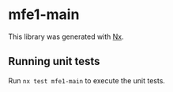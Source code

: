 # mfe1-main

This library was generated with [Nx](https://nx.dev).

## Running unit tests

Run `nx test mfe1-main` to execute the unit tests.
